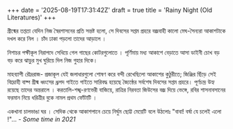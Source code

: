 +++
date = '2025-08-19T17:31:42Z'
draft = true
title = 'Rainy Night (Old Literatures)'
+++

গ্রীষ্মের তপ্ততা যেদিন নিজ স্বৈরশাসনের প্রতি সন্তষ্ট হলো, সে দিবসের সপ্তম প্রহরে বজ্রবাহী কালো মেঘ-সৈন্যরা আকাশটাকে দখল করে নিল । চাঁদ ঢাকা পড়লো তাদের আড়ালে ।

নিশাচর পক্ষীকূল নিরাপদে সেধিয়ে গেল গাছের কোটরগুলোতে । পূর্ণিমায় মধ্য আকাশে বেড়াতে আসা ডাইনী চোখ বড় বড় করে ঝাড়ুর মুখ ঘুরিয়ে দিল নিজ গুহার দিকে।

মাহব্যাপী রৌদ্ররাজ- প্রজাকূল যেই জলাধারগুলো শোষণ করে বন্দী রেখেছিলো আকাশের কুঠুরীতে; জিঞ্জির ছিঁড়ে সেই বিদ্রোহী বাষ্প গ্রীষ্ম ধ্বংসের ধ্রূপদ গাইতে গাইতে সারিবদ্ধ হয়েছে জ্যৈষ্ঠের সর্বশেষ দিবসের সপ্তম প্রহরে। পূর্ণচন্দ্র উহ্য রয়েছে তাদের অন্তরালে ।
করতালি-শঙ্খ-রণভেরী বাজিয়ে, রাত্রির নিরবতা জিউসের বজ্র দিয়ে ভেঙ্গে, রবির শাসনাবসানের ফরমান নিয়ে ধরিত্রীর বুকে নামল প্রথম ফোঁটাটি ।

একখানা চালভাঙা ঘর । সেদিক থেকে আকাশপানে চেয়ে নির্ঘুম ছোট্ট মেয়েটি বলে উঠলোঃ "বাবা! বর্ষা যে চলেই এলো !"... 
    - *Some time in 2021*